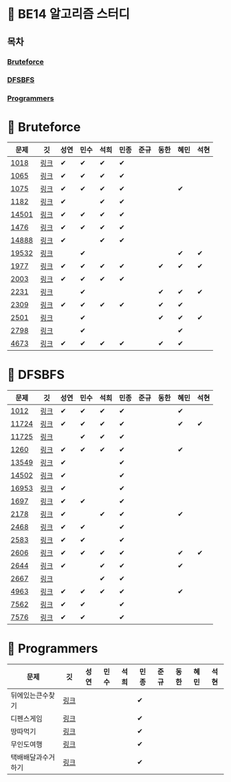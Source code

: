 # 🐶 BE14 알고리즘 스터디
## 목차
### [Bruteforce](#-bruteforce)
### [DFSBFS](#-dfsbfs)
### [Programmers](#-programmers)

# 📢 Bruteforce
| 문제 | &nbsp;&nbsp;깃&nbsp;&nbsp; | 성연 | 민수 | 석희 | 민종 | 준규 | 동한 | 혜민 | 석현 |
| ----- | :-----: | ----- | ----- | ----- | ----- | ----- | ----- | ----- | ----- |
|[1018](https://www.acmicpc.net/problem/1018)|[링크](./Bruteforce/Boj1018)|✔|✔|✔|✔|||||
|[1065](https://www.acmicpc.net/problem/1065)|[링크](./Bruteforce/Boj1065)|✔|✔|✔|✔|||||
|[1075](https://www.acmicpc.net/problem/1075)|[링크](./Bruteforce/Boj1075)|✔|✔|✔|✔|||✔||
|[1182](https://www.acmicpc.net/problem/1182)|[링크](./Bruteforce/Boj1182)|✔||✔|✔|||||
|[14501](https://www.acmicpc.net/problem/14501)|[링크](./Bruteforce/Boj14501)|✔|✔|✔|✔|||||
|[1476](https://www.acmicpc.net/problem/1476)|[링크](./Bruteforce/Boj1476)|✔|✔|✔|✔|||||
|[14888](https://www.acmicpc.net/problem/14888)|[링크](./Bruteforce/Boj14888)|✔||✔|✔|||||
|[19532](https://www.acmicpc.net/problem/19532)|[링크](./Bruteforce/Boj19532)||✔|||||✔|✔|
|[1977](https://www.acmicpc.net/problem/1977)|[링크](./Bruteforce/Boj1977)|✔|✔|✔|✔||✔|✔|✔|
|[2003](https://www.acmicpc.net/problem/2003)|[링크](./Bruteforce/Boj2003)|✔|✔|✔|✔|||||
|[2231](https://www.acmicpc.net/problem/2231)|[링크](./Bruteforce/Boj2231)||✔||||✔|✔|✔|
|[2309](https://www.acmicpc.net/problem/2309)|[링크](./Bruteforce/Boj2309)|✔|✔|✔|✔||✔|✔||
|[2501](https://www.acmicpc.net/problem/2501)|[링크](./Bruteforce/Boj2501)||✔||||✔|✔|✔|
|[2798](https://www.acmicpc.net/problem/2798)|[링크](./Bruteforce/Boj2798)||✔|||||✔||
|[4673](https://www.acmicpc.net/problem/4673)|[링크](./Bruteforce/Boj4673)|✔|✔|✔|✔||✔|✔||
# 📢 DFSBFS
| 문제 | &nbsp;&nbsp;깃&nbsp;&nbsp; | 성연 | 민수 | 석희 | 민종 | 준규 | 동한 | 혜민 | 석현 |
| ----- | :-----: | ----- | ----- | ----- | ----- | ----- | ----- | ----- | ----- |
|[1012](https://www.acmicpc.net/problem/1012)|[링크](./DFSBFS/Boj1012)|✔|✔|✔|✔|||✔||
|[11724](https://www.acmicpc.net/problem/11724)|[링크](./DFSBFS/Boj11724)|✔|✔|✔|✔|||✔|✔|
|[11725](https://www.acmicpc.net/problem/11725)|[링크](./DFSBFS/Boj11725)||✔|✔|✔|||||
|[1260](https://www.acmicpc.net/problem/1260)|[링크](./DFSBFS/Boj1260)|✔|✔|✔|✔|||✔||
|[13549](https://www.acmicpc.net/problem/13549)|[링크](./DFSBFS/Boj13549)|✔|||✔|||||
|[14502](https://www.acmicpc.net/problem/14502)|[링크](./DFSBFS/Boj14502)|✔|||✔|||||
|[16953](https://www.acmicpc.net/problem/16953)|[링크](./DFSBFS/Boj16953)|✔|||✔|||||
|[1697](https://www.acmicpc.net/problem/1697)|[링크](./DFSBFS/Boj1697)|✔|✔||✔|||||
|[2178](https://www.acmicpc.net/problem/2178)|[링크](./DFSBFS/Boj2178)|✔||✔|✔|||✔||
|[2468](https://www.acmicpc.net/problem/2468)|[링크](./DFSBFS/Boj2468)|✔|✔||✔|||||
|[2583](https://www.acmicpc.net/problem/2583)|[링크](./DFSBFS/Boj2583)|✔|✔||✔|||||
|[2606](https://www.acmicpc.net/problem/2606)|[링크](./DFSBFS/Boj2606)|✔|✔|✔|✔|||✔|✔|
|[2644](https://www.acmicpc.net/problem/2644)|[링크](./DFSBFS/Boj2644)|✔||✔|✔|||✔||
|[2667](https://www.acmicpc.net/problem/2667)|[링크](./DFSBFS/Boj2667)|||✔|✔|||||
|[4963](https://www.acmicpc.net/problem/4963)|[링크](./DFSBFS/Boj4963)|✔|✔|✔|✔|||✔||
|[7562](https://www.acmicpc.net/problem/7562)|[링크](./DFSBFS/Boj7562)|✔|✔||✔|||||
|[7576](https://www.acmicpc.net/problem/7576)|[링크](./DFSBFS/Boj7576)|✔|✔||✔|||||
# 📢 Programmers
| 문제 | &nbsp;&nbsp;깃&nbsp;&nbsp; | 성연 | 민수 | 석희 | 민종 | 준규 | 동한 | 혜민 | 석현 |
| ----- | :-----: | ----- | ----- | ----- | ----- | ----- | ----- | ----- | ----- |
|뒤에있는큰수찾기|[링크](./Programmers/%EB%92%A4%EC%97%90%EC%9E%88%EB%8A%94%ED%81%B0%EC%88%98%EC%B0%BE%EA%B8%B0)||||✔|||||
|디펜스게임|[링크](./Programmers/%EB%94%94%ED%8E%9C%EC%8A%A4%EA%B2%8C%EC%9E%84)||||✔|||||
|땅따먹기|[링크](./Programmers/%EB%95%85%EB%94%B0%EB%A8%B9%EA%B8%B0)||||✔|||||
|무인도여행|[링크](./Programmers/%EB%AC%B4%EC%9D%B8%EB%8F%84%EC%97%AC%ED%96%89)||||✔|||||
|택배배달과수거하기|[링크](./Programmers/%ED%83%9D%EB%B0%B0%EB%B0%B0%EB%8B%AC%EA%B3%BC%EC%88%98%EA%B1%B0%ED%95%98%EA%B8%B0)||||✔|||||
